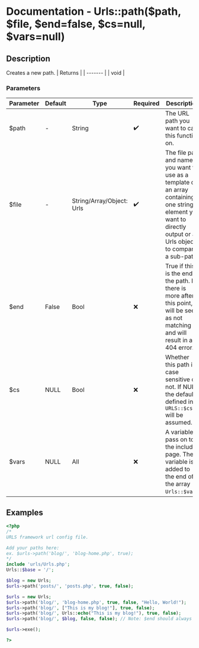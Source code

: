 # Documentation - Urls::path($path, $file, $end=false, $cs=null, $vars=null)
## Description
Creates a new path.
| Returns |
| ------- |
|  void   |

### Parameters
| Parameter | Default |  Type  |      Required      | Description |
| --------- | ------- | ------ | ------------------ | ----------- |
|   $path   | -       | String | :heavy_check_mark: | The URL path you want to call this function on. |
|   $file   | -       | String/Array/Object: Urls | :heavy_check_mark: | The file path and name you want to use as a template or an array containing one string element you want to directly output or a Urls object to compare a sub-path. |
|   $end    | False   | Bool   | :x:                | True if this is the end of the path. If there is more after this point, it will be seen as not matching and will result in a 404 error. |
|   $cs     | NULL    | Bool   | :x:                | Whether this path is case sensitive or not. If NULL, the default defined in `URLS::$cs` will be assumed. |
|   $vars   | NULL    | All    | :x:                | A variable to pass on to the included page. The variable is added to the end of the array `Urls::$vars`. |
## Examples
```PHP
<?php
/*
URLS framework url config file.

Add your paths here:
ex. $urls->path('blog/', 'blog-home.php', true);
*/
include 'urls/Urls.php';
Urls::$base = '/';

$blog = new Urls;
$urls->path('posts/', 'posts.php', true, false);

$urls = new Urls;
$urls->path('blog/', 'blog-home.php', true, false, "Hello, World!");
$urls->path('blog/', ["This is my blog!"], true, false);
$urls->path('blog/', Urls::echo("This is my blog!"), true, false);
$urls->path('blog/', $blog, false, false); // Note: $end should always be false if $file is type object or else, $blog will not be called

$urls->exe();

?>
```
